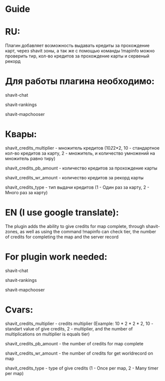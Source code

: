 # Guide

# RU: 

Плагин добавляет возможность выдавать кредиты за прохождение карт, через shavit зоны, а так же с помощью команды !mapinfo можно проверить тир, кол-во кредитов за прохождение карты и сервеный рекорд

# Для работы плагина необходимо:

shavit-chat

shavit-rankings

shavit-mapchooser

# Квары:

shavit_credits_multiplier - множитель кредитов (10*2*2*2, 10 - стандартное кол-во кредитов за карту, 2 - множитель, и количество умножений на множитель равно тиру)

shavit_credits_pb_amount - количество кредитов за прохождение карты

shavit_credits_wr_amount - количество кредитов за рекорд карты

shavit_credits_type - тип выдачи кредитов (1 - Один раз за карту, 2 - Много раз за карту)

# EN (I use google translate):

The plugin adds the ability to give credits for map complete, through shavit-zones, as well as using the command !mapinfo can check tier, the number of credits for completing the map and the server record

# For plugin work needed:

shavit-chat

shavit-rankings

shavit-mapchooser

# Cvars:

shavit_credits_multiplier - credits multiplier (Example: 10 * 2 * 2 * 2, 10 - standart value of give credits, 2 - multiplier, and the number of multiplications on multiplier is equals tier)

shavit_credits_pb_amount - the number of credits for map complete

shavit_credits_wr_amount - the number of credits for get worldrecord on map

shavit_credits_type - type of give credits (1 - Once per map, 2 - Many timer per map)
